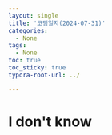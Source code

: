 ```yaml
---
layout: single
title: '코딩일지(2024-07-31)'
categories:
  - None
tags:
  - None
toc: true
toc_sticky: true
typora-root-url: ../

---
```








# I don't know


